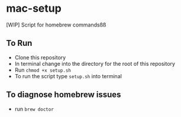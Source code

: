 # mac-setup
[WIP] Script for homebrew commandsßß

## To Run

- Clone this repository
- In terminal change into the directory for the root of this repository
- Run `chmod +x setup.sh`
- To run the script type `setup.sh` into terminal

## To diagnose homebrew issues

- run `brew doctor`